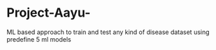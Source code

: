 # Project-Aayu-
ML based approach to train and test any kind of disease dataset using predefine 5 ml models
